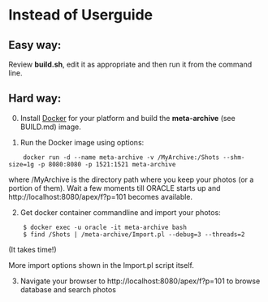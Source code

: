 # Instead of Userguide

## Easy way:

Review **build.sh**, edit it as appropriate and then run it from the command line. 

## Hard way:

0. Install [Docker](https://www.docker.com/) for your platform and build the **meta-archive** (see BUILD.md) image.

1. Run the Docker image using options:
```
	docker run -d --name meta-archive -v /MyArchive:/Shots --shm-size=1g -p 8080:8080 -p 1521:1521 meta-archive
```
where /MyArchive is the directory path where you keep your photos (or a portion of
them). Wait a few moments till ORACLE starts up and http://localhost:8080/apex/f?p=101 becomes available.

2. Get docker container commandline and import your photos:
```
	$ docker exec -u oracle -it meta-archive bash
	$ find /Shots | /meta-archive/Import.pl --debug=3 --threads=2
```
(It takes time!)

More import options shown in the Import.pl script itself.

3. Navigate your browser to http://localhost:8080/apex/f?p=101 to browse database and search photos

